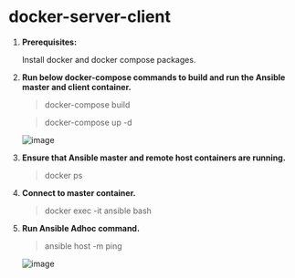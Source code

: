 # docker-server-client

1) **Prerequisites:**

   Install docker and docker compose packages.

2) **Run below docker-compose commands to build and run the Ansible master and client container.**

   >docker-compose build

   >docker-compose up -d
   
   ![image](https://user-images.githubusercontent.com/52773558/172063612-4f72350f-bc97-4887-a00c-d01df4486088.png)


3) **Ensure that Ansible master and remote host containers are running.**
   
   >docker ps

4) **Connect to master container.**

   >docker exec -it ansible bash
   
   

5) **Run Ansible Adhoc command.**
    
   >ansible host -m ping
   
   ![image](https://user-images.githubusercontent.com/52773558/172063778-5f900e4f-072a-4b32-892d-dac48d696cae.png)






